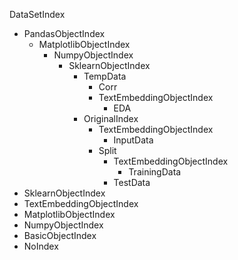 DataSetIndex
- PandasObjectIndex
    - MatplotlibObjectIndex
        - NumpyObjectIndex
            - SklearnObjectIndex
                - TempData
                    - Corr
                    - TextEmbeddingObjectIndex
                        - EDA
                - OriginalIndex
                    - TextEmbeddingObjectIndex
                        - InputData
                    - Split
                        - TextEmbeddingObjectIndex
                            - TrainingData
                        - TestData
- SklearnObjectIndex
- TextEmbeddingObjectIndex
- MatplotlibObjectIndex
- NumpyObjectIndex
- BasicObjectIndex
- NoIndex